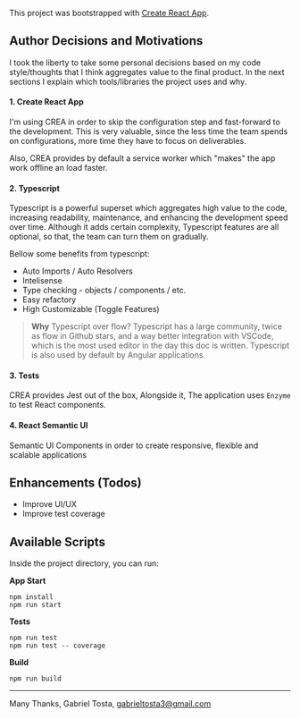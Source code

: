 This project was bootstrapped with [Create React App](https://github.com/facebook/create-react-app).

## Author Decisions and Motivations

I took the liberty to take some personal decisions based on my code style/thoughts that I think aggregates value to the final product.
In the next sections I explain which tools/libraries the project uses and why.

#### 1. Create React App
I'm using CREA in order to skip the configuration step and fast-forward to the development.
This is very valuable, since the less time the team spends on configurations, more time they have to focus on deliverables.

Also, CREA provides by default a service worker which "makes" the app work offline an load faster.

#### 2. Typescript
Typescript is a powerful superset which aggregates high value to the code, increasing readability, maintenance, and enhancing the development speed over time. Although it adds certain complexity, Typescript features are all optional, so that, the team can turn them on gradually.

Bellow some benefits from typescript:
 - Auto Imports / Auto Resolvers
 - Intelisense
 - Type checking - objects / components / etc.
 - Easy refactory
 - High Customizable (Toggle Features)

> **Why** Typescript over flow?
Typescript has a large community, twice as flow in Github stars, and a way better integration with VSCode, which is the most used editor in the day this doc is written. Typescript is also used by default by Angular applications.

#### 3. Tests
CREA provides Jest out of the box, Alongside it, The application uses `Enzyme` to test React components.

#### 4. React Semantic UI
Semantic UI Components in order to create responsive, flexible and scalable applications

## Enhancements (Todos)

- Improve UI/UX
- Improve test coverage

## Available Scripts

Inside the project directory, you can run:

**App Start**

```shell-script
npm install
npm run start
```

**Tests**
```shell-script
npm run test
npm run test -- coverage
```

**Build**
```shell-script
npm run build
```
---

Many Thanks,
Gabriel Tosta, gabrieltosta3@gmail.com
